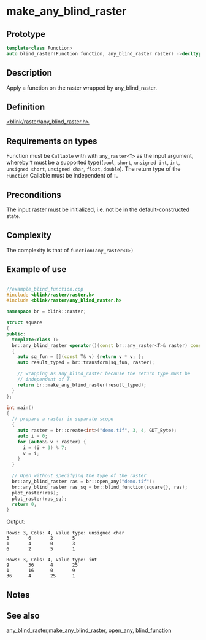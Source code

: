 # make_any_blind_raster
## Prototype
```cpp
template<class Function>
auto blind_raster(Function function, any_blind_raster raster) ->decltype(function(any_raster<int>));
```
## Description
Apply a function on the raster wrapped by any_blind_raster.

## Definition
[<blink/raster/any_blind_raster.h>](./../../include/blink/raster/any_blind_raster.h)

## Requirements on types
Function must be `Callable` with with `any_raster<T>` as the input argument, whereby `T` must be a supported type((`bool`, `short`, `unsigned int`, `int`, `unsigned short`, `unsigned char`, `float`, `double`). The return type of the `Function` Callable must be independent of `T`.

## Preconditions
The input raster must be initialized, i.e. not be in the default-constructed state.
## Complexity
The complexity is that of `function(any_raster<T>)` 

## Example of use
```cpp

//example_blind_function.cpp
#include <blink/raster/raster.h>
#include <blink/raster/any_blind_raster.h>

namespace br = blink::raster;

struct square
{
public:
  template<class T>
  br::any_blind_raster operator()(const br::any_raster<T>& raster) const
  {
    auto sq_fun = [](const T& v) {return v * v; };
    auto result_typed = br::transform(sq_fun, raster);

    // wrapping as any_blind_raster because the return type must be 
    // independent of T.
    return br::make_any_blind_raster(result_typed);
  }
};

int main()
{
  // prepare a raster in separate scope
  {
    auto raster = br::create<int>("demo.tif", 3, 4, GDT_Byte);
    auto i = 0;
    for (auto&& v : raster) {
      i = (i + 3) % 7;
      v = i;
    }
  }

  // Open without specifying the type of the raster
  br::any_blind_raster ras = br::open_any("demo.tif");
  br::any_blind_raster ras_sq = br::blind_function(square{}, ras);
  plot_raster(ras);
  plot_raster(ras_sq);
  return 0;
}

```
Output:
```
Rows: 3, Cols: 4, Value type: unsigned char
3       6       2       5
1       4       0       3
6       2       5       1

Rows: 3, Cols: 4, Value type: int
9       36      4       25
1       16      0       9
36      4       25      1
```

## Notes
 
## See also
[any_blind_raster](./../types/any_blind_raster.md),[make_any_blind_raster](./make_any_blind_raster.md), [open_any](./open_any.md), [blind_function](./blind_function.md)

